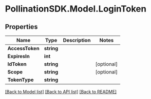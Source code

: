 
# PollinationSDK.Model.LoginToken

## Properties

Name | Type | Description | Notes
------------ | ------------- | ------------- | -------------
**AccessToken** | **string** |  | 
**ExpiresIn** | **int** |  | 
**IdToken** | **string** |  | [optional] 
**Scope** | **string** |  | [optional] 
**TokenType** | **string** |  | 

[[Back to Model list]](../README.md#documentation-for-models)
[[Back to API list]](../README.md#documentation-for-api-endpoints)
[[Back to README]](../README.md)

